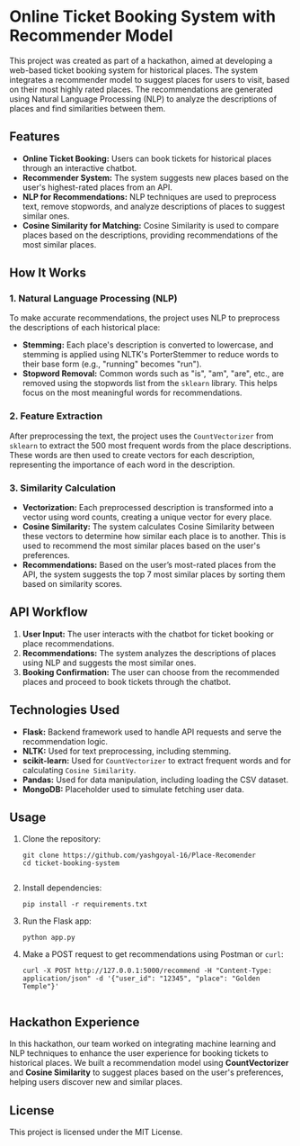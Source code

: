 

<title> Online Ticket Booking System with Recommender Model </title>
<body>

<h1>Online Ticket Booking System with Recommender Model</h1>

<p>
    This project was created as part of a hackathon, aimed at developing a web-based ticket booking system for historical places. The system integrates a recommender model to suggest places for users to visit, based on their most highly rated places. 
    The recommendations are generated using Natural Language Processing (NLP) to analyze the descriptions of places and find similarities between them.
</p>

<h2>Features</h2>
<ul>
    <li><strong>Online Ticket Booking:</strong> Users can book tickets for historical places through an interactive chatbot.</li>
    <li><strong>Recommender System:</strong> The system suggests new places based on the user's highest-rated places from an API.</li>
    <li><strong>NLP for Recommendations:</strong> NLP techniques are used to preprocess text, remove stopwords, and analyze descriptions of places to suggest similar ones.</li>
    <li><strong>Cosine Similarity for Matching:</strong> Cosine Similarity is used to compare places based on the descriptions, providing recommendations of the most similar places.</li>
</ul>

<h2>How It Works</h2>

<h3>1. Natural Language Processing (NLP)</h3>
<p>
    To make accurate recommendations, the project uses NLP to preprocess the descriptions of each historical place:
</p>
<ul>
    <li><strong>Stemming:</strong> Each place's description is converted to lowercase, and stemming is applied using NLTK's PorterStemmer to reduce words to their base form (e.g., "running" becomes "run").</li>
    <li><strong>Stopword Removal:</strong> Common words such as "is", "am", "are", etc., are removed using the stopwords list from the <code>sklearn</code> library. This helps focus on the most meaningful words for recommendations.</li>
</ul>

<h3>2. Feature Extraction</h3>
<p>
    After preprocessing the text, the project uses the <code>CountVectorizer</code> from <code>sklearn</code> to extract the 500 most frequent words from the place descriptions. These words are then used to create vectors for each description, representing the importance of each word in the description. 
</p>

<h3>3. Similarity Calculation</h3>
<ul>
    <li><strong>Vectorization:</strong> Each preprocessed description is transformed into a vector using word counts, creating a unique vector for every place.</li>
    <li><strong>Cosine Similarity:</strong> The system calculates Cosine Similarity between these vectors to determine how similar each place is to another. This is used to recommend the most similar places based on the user's preferences.</li>
    <li><strong>Recommendations:</strong> Based on the user’s most-rated places from the API, the system suggests the top 7 most similar places by sorting them based on similarity scores.</li>
</ul>

<h2>API Workflow</h2>
<ol>
    <li><strong>User Input:</strong> The user interacts with the chatbot for ticket booking or place recommendations.</li>
    <li><strong>Recommendations:</strong> The system analyzes the descriptions of places using NLP and suggests the most similar ones.</li>
    <li><strong>Booking Confirmation:</strong> The user can choose from the recommended places and proceed to book tickets through the chatbot.</li>
</ol>

<h2>Technologies Used</h2>
<ul>
    <li><strong>Flask:</strong> Backend framework used to handle API requests and serve the recommendation logic.</li>
    <li><strong>NLTK:</strong> Used for text preprocessing, including stemming.</li>
    <li><strong>scikit-learn:</strong> Used for <code>CountVectorizer</code> to extract frequent words and for calculating <code>Cosine Similarity</code>.</li>
    <li><strong>Pandas:</strong> Used for data manipulation, including loading the CSV dataset.</li>
    <li><strong>MongoDB:</strong> Placeholder used to simulate fetching user data.</li>
</ul>

<h2>Usage</h2>
<ol>
    <li>Clone the repository:
        <pre><code>git clone https://github.com/yashgoyal-16/Place-Recomender
cd ticket-booking-system
        </code></pre>
    </li>
    <li>Install dependencies:
        <pre><code>pip install -r requirements.txt</code></pre>
    </li>
    <li>Run the Flask app:
        <pre><code>python app.py</code></pre>
    </li>
    <li>Make a POST request to get recommendations using Postman or <code>curl</code>:
        <pre><code>curl -X POST http://127.0.0.1:5000/recommend -H "Content-Type: application/json" -d '{"user_id": "12345", "place": "Golden Temple"}'
        </code></pre>
    </li>
</ol>

<h2>Hackathon Experience</h2>
<p>
    In this hackathon, our team worked on integrating machine learning and NLP techniques to enhance the user experience for booking tickets to historical places. We built a recommendation model using <strong>CountVectorizer</strong> and <strong>Cosine Similarity</strong> to suggest places based on the user's preferences, helping users discover new and similar places.
</p>

<h2>License</h2>
<p>This project is licensed under the MIT License.</p>

</body>
</html>
